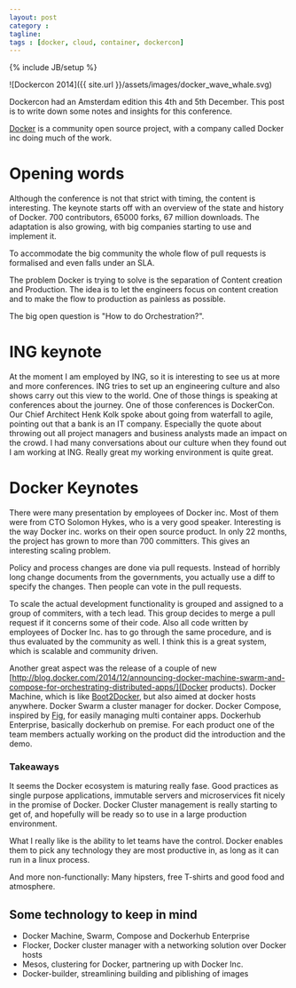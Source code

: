 ```yaml
---
layout: post
category :
tagline:
tags : [docker, cloud, container, dockercon]
---
```

{% include JB/setup %}

![Dockercon 2014]({{ site.url }}/assets/images/docker_wave_whale.svg)

Dockercon had an Amsterdam edition this 4th and 5th December.
This post is to write down some notes and insights for this conference.

[Docker](https://www.docker.com) is a community open source project, with a company called Docker inc doing much of the work.


# Opening words

Although the conference is not that strict with timing, the content is interesting. The keynote starts off with an overview of the state and history of Docker. 700 contributors, 65000 forks, 67 million downloads.
The adaptation is also growing, with big companies starting to use and implement it.

To accommodate the big community the whole flow of pull requests is formalised and even falls under an SLA.

The problem Docker is trying to solve is the separation of Content creation and Production. The idea is to let the engineers focus on content creation and to make the flow to production as painless as possible.

The big open question is "How to do Orchestration?".

# ING keynote

At the moment I am employed by ING, so it is interesting to see us at more and more conferences. ING tries to set up an engineering culture and also shows carry out this view to the world. One of those things is speaking at conferences about the journey. One of those conferences is DockerCon. Our Chief Architect Henk Kolk spoke about going from waterfall to agile, pointing out that a bank is an IT company. Especially the quote about throwing out all project managers and business analysts made an impact on the crowd. I had many conversations about our culture when they found out I am working at ING. Really great my working environment is quite great.

# Docker Keynotes

There were many presentation by employees of Docker inc. Most of them were from CTO Solomon Hykes, who is a very good speaker. Interesting is the way Docker inc. works on their open source product. In only 22 months, the project has grown to more than 700 committers. This gives an interesting scaling problem.

Policy and process changes are done via pull requests. Instead of horribly long change documents from the governments, you actually use a diff to specify the changes. Then people can vote in the pull requests.

To scale the actual development functionality is grouped and assigned to a group of commiters, with a tech lead. This group decides to merge a pull request if it concerns some of their code.
Also all code written by employees of Docker Inc. has to go through the same procedure, and is thus evaluated by the community as well.
I think this is a great system, which is scalable and community driven.

Another great aspect was the release of a couple of new [http://blog.docker.com/2014/12/announcing-docker-machine-swarm-and-compose-for-orchestrating-distributed-apps/](Docker products). Docker Machine, which is like [Boot2Docker](http://boot2docker.io), but also aimed at docker hosts anywhere. Docker Swarm a cluster manager for docker. Docker Compose, inspired by [Fig](http://boot2docker.io), for easily managing multi container apps. Dockerhub Enterprise, basically dockerhub on premise.
For each product one of the team members actually working on the product did the introduction and the demo.

### Takeaways

It seems the Docker ecosystem is maturing really fase. Good practices as single purpose applications, immutable servers and microservices fit nicely in the promise of Docker. Docker Cluster management is really starting to get of, and hopefully will be ready so to use in a large production environment.

What I really like is the ability to let teams have the control. Docker enables them to pick any technology they are most productive in, as long as it can run in a linux process.

And more non-functionally: Many hipsters, free T-shirts and good food and atmosphere.

## Some technology to keep in mind

- Docker Machine, Swarm, Compose and Dockerhub Enterprise
- Flocker, Docker cluster manager with a networking solution over Docker hosts
- Mesos, clustering for Docker, partnering up with Docker Inc.
- Docker-builder, streamlining building and piblishing of images
